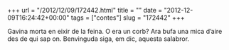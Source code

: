 +++
url = "/2012/12/09/172442.html"
title = ""
date = "2012-12-09T16:24:42+00:00"
tags = ["contes"]
slug = "172442"
+++

Gavina morta en eixir de la feina. O era un corb? Ara bufa una mica d’aire des de qui sap on. Benvinguda siga, em dic, aquesta salabror.
